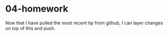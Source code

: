 # 04-homework
Now that I have pulled the most recent tip from github, I can layer changes on top of this and push.